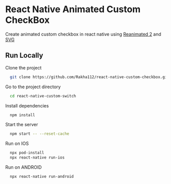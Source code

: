 # React Native Animated Custom CheckBox

Create animated custom checkbox in react native using [Reanimated 2](https://docs.swmansion.com/react-native-reanimated/) and [SVG](https://github.com/react-native-svg/react-native-svg)

## Run Locally

Clone the project

```bash
  git clone https://github.com/Rakha112/react-native-custom-checkbox.git
```

Go to the project directory

```bash
  cd react-native-custom-switch
```

Install dependencies

```bash
  npm install
```

Start the server

```bash
  npm start -- --reset-cache
```

Run on IOS

```bash
  npx pod-install
  npx react-native run-ios
```

Run on ANDROID

```bash
  npx react-native run-android
```
